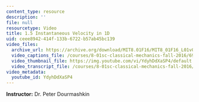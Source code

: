```yaml
---
content_type: resource
description: ''
file: null
resourcetype: Video
title: 1.5 Instantaneous Velocity in 1D
uid: ceee8942-414f-133b-6722-b57ab45bc139
video_files:
  archive_url: https://archive.org/download/MIT8.01F16/MIT8_01F16_L01v05_360p.mp4
  video_captions_file: /courses/8-01sc-classical-mechanics-fall-2016/696b9ada50345817bdeaa39e6dbaf227_YdyhDdXaSP4.vtt
  video_thumbnail_file: https://img.youtube.com/vi/YdyhDdXaSP4/default.jpg
  video_transcript_file: /courses/8-01sc-classical-mechanics-fall-2016/9d5b383acfb2606437435487a1c58c5a_YdyhDdXaSP4.pdf
video_metadata:
  youtube_id: YdyhDdXaSP4
---
```


**Instructor:** Dr. Peter Dourmashkin